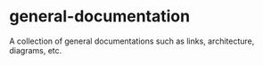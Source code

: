 # general-documentation
A collection of general documentations such as links, architecture, diagrams, etc.
